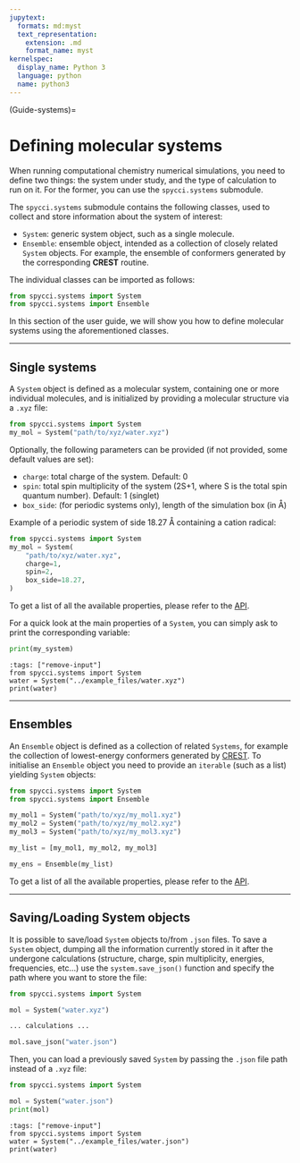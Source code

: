 ```yaml
---
jupytext:
  formats: md:myst
  text_representation:
    extension: .md
    format_name: myst
kernelspec:
  display_name: Python 3
  language: python
  name: python3
---
```


(Guide-systems)=
# Defining molecular systems

When running computational chemistry numerical simulations, you need to define two things: the system under study, and the type of calculation to run on it. For the former, you can use the `spycci.systems` submodule.

The `spycci.systems` submodule contains the following classes, used to collect and store information about the system of interest:

* `System`: generic system object, such as a single molecule.
* `Ensemble`: ensemble object, intended as a collection of closely related `System` objects. For example, the ensemble of conformers generated by the corresponding **CREST** routine.

The individual classes can be imported as follows:

```python
from spycci.systems import System
from spycci.systems import Ensemble
```

In this section of the user guide, we will show you how to define molecular systems using the aforementioned classes.

---

## Single systems

A `System` object is defined as a molecular system, containing one or more individual molecules, and is initialized by providing a molecular structure via a `.xyz` file:

```python
from spycci.systems import System
my_mol = System("path/to/xyz/water.xyz")
```

Optionally, the following parameters can be provided (if not provided, some default values are set):

* `charge`: total charge of the system. Default: 0
* `spin`: total spin multiplicity of the system (2S+1, where S is the total spin quantum number). Default: 1 (singlet)
* `box_side`: (for periodic systems only), length of the simulation box (in Å)

Example of a periodic system of side 18.27 Å containing a cation radical:
```python
from spycci.systems import System
my_mol = System(
    "path/to/xyz/water.xyz", 
    charge=1, 
    spin=2,
    box_side=18.27,
)
```

To get a list of all the available properties, please refer to the [API](API-systems). 

For a quick look at the main properties of a `System`, you can simply ask to print the corresponding variable:

```python
print(my_system)
```

```{code-cell} python
:tags: ["remove-input"]
from spycci.systems import System
water = System("../example_files/water.xyz")
print(water)
```

---

## Ensembles

An `Ensemble` object is defined as a collection of related `Systems`, for example the collection of lowest-energy conformers generated by [CREST](API-wrappers-crest). To initialise an `Ensemble` object you need to provide an `iterable` (such as a list) yielding `System` objects:

```python
from spycci.systems import System
from spycci.systems import Ensemble

my_mol1 = System("path/to/xyz/my_mol1.xyz")
my_mol2 = System("path/to/xyz/my_mol2.xyz")
my_mol3 = System("path/to/xyz/my_mol3.xyz")

my_list = [my_mol1, my_mol2, my_mol3]

my_ens = Ensemble(my_list)
```

To get a list of all the available properties, please refer to the [API](API-systems).

---

## Saving/Loading System objects

It is possible to save/load `System` objects to/from `.json` files. To save a `System` object, dumping all the information currently stored in it after the undergone calculations (structure, charge, spin multiplicity, energies, frequencies, etc...) use the `system.save_json()` function and specify the path where you want to store the file:

```python
from spycci.systems import System

mol = System("water.xyz")

... calculations ...

mol.save_json("water.json")
```

Then, you can load a previously saved `System` by passing the `.json` file path instead of a `.xyz` file:

```python
from spycci.systems import System

mol = System("water.json")
print(mol)
```

```{code-cell} python
:tags: ["remove-input"]
from spycci.systems import System
water = System("../example_files/water.json")
print(water)
```

<!-- ## Molecular Dynamics Trajectories

:::{admonition} Note
:class: info
This is still very much WIP! Expect the following content to possibly be changed significantly with future updates!
:::

An `MDTrajectory` object is conceptually an `Ensemble` generated by a Molecular Dynamics (MD) trajectory. Currently, only [DFTB+](API-wrappers-dftbplus) MD are supported. `MDTrajectory` objects are initialised by providing the path `prefix` to the `<prefix>_md.out` file storing the energy information and `<prefix>_geo_end.xyz` file storing the coordinate information, and the level of theory at which the DFTB+ simulation was ran:

```python
from spycci.systems import MDTrajectory

# note, the following files must exist:
# path/to/xyz/my_traj_md.out
# path/to/xyz/my_traj_geo_end.xyz
my_traj = MDTrajectory("path/to/xyz/my_traj", "gfn2")
```

The primary intended use for this class is as an on-the-fly generator of `System` objects corresponding to the requested frame of the MD simulation. 

Examples:

* Extract the last frame of the MD simulation as a System object:
```python
last_frame = my_traj[-1]
```
* Cycle over all frames and export the corresponding .xyz files:
```python
for frame in my_traj:
    frame.write_xyz(frame.name)
```

Note: individual "frames" are automatically internally renamed according to the corresponding step/index of the MD simulation.  -->